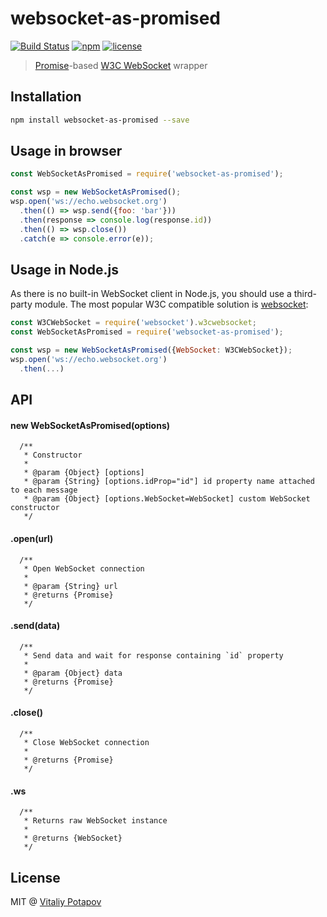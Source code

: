 # websocket-as-promised

[![Build Status](https://travis-ci.org/vitalets/websocket-as-promised.svg?branch=master)](https://travis-ci.org/vitalets/websocket-as-promised)
[![npm](https://img.shields.io/npm/v/websocket-as-promised.svg)](https://www.npmjs.com/package/websocket-as-promised)
[![license](https://img.shields.io/npm/l/websocket-as-promised.svg)](https://www.npmjs.com/package/websocket-as-promised)

> [Promise]-based [W3C WebSocket] wrapper

## Installation
```bash
npm install websocket-as-promised --save
```

## Usage in browser
```js
const WebSocketAsPromised = require('websocket-as-promised');

const wsp = new WebSocketAsPromised();
wsp.open('ws://echo.websocket.org')
  .then(() => wsp.send({foo: 'bar'}))
  .then(response => console.log(response.id))
  .then(() => wsp.close())
  .catch(e => console.error(e));

```

## Usage in Node.js
As there is no built-in WebSocket client in Node.js, you should use a third-party module.
The most popular W3C compatible solution is [websocket](https://www.npmjs.com/package/websocket):
```js
const W3CWebSocket = require('websocket').w3cwebsocket;
const WebSocketAsPromised = require('websocket-as-promised');

const wsp = new WebSocketAsPromised({WebSocket: W3CWebSocket});
wsp.open('ws://echo.websocket.org')
  .then(...)

```

## API

#### new WebSocketAsPromised(options)
```
  /**
   * Constructor
   *
   * @param {Object} [options]
   * @param {String} [options.idProp="id"] id property name attached to each message
   * @param {Object} [options.WebSocket=WebSocket] custom WebSocket constructor
   */
```
#### .open(url)
```
  /**
   * Open WebSocket connection
   *
   * @param {String} url
   * @returns {Promise}
   */
```
#### .send(data)
```
  /**
   * Send data and wait for response containing `id` property
   *
   * @param {Object} data
   * @returns {Promise}
   */
```
#### .close()
```
  /**
   * Close WebSocket connection
   *
   * @returns {Promise}
   */
```

#### .ws
```
  /**
   * Returns raw WebSocket instance
   *
   * @returns {WebSocket}
   */
```

## License
MIT @ [Vitaliy Potapov](https://github.com/vitalets)

[W3C WebSocket]: https://developer.mozilla.org/en-US/docs/Web/API/WebSockets_API
[Promise]: https://developer.mozilla.org/en/docs/Web/JavaScript/Reference/Global_Objects/Promise 
